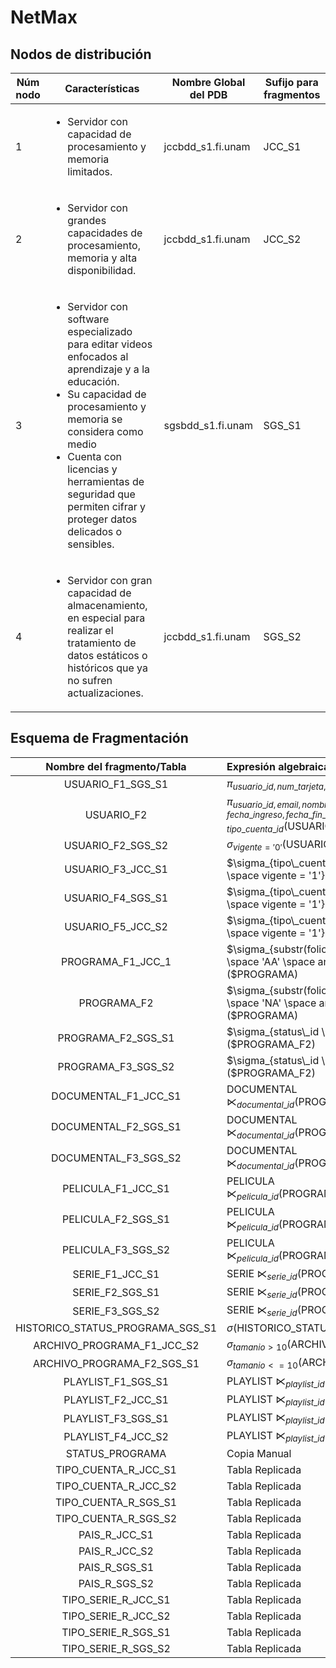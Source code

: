 # NetMax

## Nodos de distribución

|Núm nodo | Características | Nombre Global del PDB | Sufijo para fragmentos
|--|--|--|--|
| 1 | <ul><li>Servidor con capacidad de procesamiento y memoria limitados. </li></ul>| jccbdd_s1.fi.unam | JCC_S1 |
| 2 | <ul><li>Servidor con grandes capacidades de procesamiento, memoria y alta disponibilidad. </li></ul>| jccbdd_s1.fi.unam | JCC_S2 |
| 3 | <ul><li>Servidor con software especializado para editar videos enfocados al aprendizaje y a la educación. </li><li>Su capacidad de procesamiento y memoria se considera como medio</li><li>Cuenta con licencias y herramientas de seguridad que permiten cifrar y proteger datos delicados o sensibles.</li></ul>| sgsbdd_s1.fi.unam | SGS_S1 |
| 4 | <ul><li>Servidor con gran capacidad de almacenamiento, en especial para realizar el tratamiento de datos estáticos o históricos que ya no sufren actualizaciones.</li></ul>| jccbdd_s1.fi.unam | SGS_S2 |

## Esquema de Fragmentación

| Nombre del fragmento/Tabla | Expresión algebraica |
|:--:|:--|
| USUARIO_F1_SGS_S1| $\pi_{usuario\_id, num\_tarjeta, password}($USUARIO$)$ | 
| USUARIO_F2	| $\pi_{usuario\_id,email, nombre, ap\_paterno, ap\_materno, fecha\_ingreso, fecha\_fin\_cuenta, vigente, tipo\_cuenta\_id}($USUARIO$)$ |
| USUARIO_F2_SGS_S2| $\sigma_{vigente = '0'}($USUARIO_F2$)$ |
| USUARIO_F3_JCC_S1| $\sigma_{tipo\_cuenta\_id = '1'\space and \space vigente = '1'}($USUARIO_F2$)$ |
| USUARIO_F4_SGS_S1| $\sigma_{tipo\_cuenta\_id = '2'\space and \space vigente = '1'}($USUARIO_F2$)$ | 
| USUARIO_F5_JCC_S2| $\sigma_{tipo\_cuenta\_id = '2'\space and \space vigente = '1'}($USUARIO_F2$)$ | 
| PROGRAMA_F1_JCC_1 | $\sigma_{substr(folio, 1, 2) \space between \space 'AA' \space and \space'MZ' }($PROGRAMA$)$ | 
| PROGRAMA_F2 | $\sigma_{substr(folio, 1, 2) \space between \space 'NA' \space and \space 'ZZ' }($PROGRAMA$)$ | 
| PROGRAMA_F2_SGS_S1 | $\sigma_{status\_id \space in (1, 2, 3) }($PROGRAMA\_F2$)$ | 
| PROGRAMA_F3_SGS_S2 | $\sigma_{status\_id \space in (4, 5) }($PROGRAMA\_F2$)$ | 
| DOCUMENTAL_F1_JCC_S1 | DOCUMENTAL $⋉_{documental\_id} ($PROGRAMA_F1_JCC_S1$)$ | 
| DOCUMENTAL_F2_SGS_S1 | DOCUMENTAL $⋉_{documental\_id} ($PROGRAMA_F2_SGS_S1$)$ | 
| DOCUMENTAL_F3_SGS_S2 | DOCUMENTAL $⋉_{documental\_id} ($PROGRAMA_F3_SGS_S2$)$ | 
| PELICULA_F1_JCC_S1 | PELICULA $⋉_{pelicula\_id} ($PROGRAMA_F1_JCC_S1$)$ | 
| PELICULA_F2_SGS_S1 | PELICULA $⋉_{pelicula\_id} ($PROGRAMA_F2_SGS_S1$)$ | 
| PELICULA_F3_SGS_S2 | PELICULA $⋉_{pelicula\_id} ($PROGRAMA_F3_SGS_S2$)$ | 
| SERIE_F1_JCC_S1 | SERIE $⋉_{serie\_id} ($PROGRAMA_F1_JCC_S1$)$ | 
| SERIE_F2_SGS_S1 | SERIE $⋉_{serie\_id} ($PROGRAMA_F2_SGS_S1$)$ | 
| SERIE_F3_SGS_S2 | SERIE $⋉_{serie\_id} ($PROGRAMA_F3_SGS_S2$)$ | 
| HISTORICO_STATUS_PROGRAMA_SGS_S1|$\sigma($HISTORICO_STATUS_PROGRAMA_SGS_S1$)$ | 
| ARCHIVO_PROGRAMA_F1_JCC_S2 | $\sigma_{tamanio > 10}($ARCHIVO_PROGRAMA$)$ | 
| ARCHIVO_PROGRAMA_F2_SGS_S1 | $\sigma_{tamanio <= 10}($ARCHIVO_PROGRAMA$)$ | 
| PLAYLIST_F1_SGS_S1 | PLAYLIST $⋉_{playlist\_id} ($USUARIO_F2_SGS_S2$)$ | 
| PLAYLIST_F2_JCC_S1 | PLAYLIST $⋉_{playlist\_id} ($USUARIO_F3_JCC_S1$)$ | 
| PLAYLIST_F3_SGS_S1 | PLAYLIST $⋉_{playlist\_id} ($USUARIO_F4_SGS_S1$)$ | 
| PLAYLIST_F4_JCC_S2 | PLAYLIST $⋉_{playlist\_id} ($USUARIO_F5_JCC_S2$)$ | 
| STATUS_PROGRAMA | Copia Manual |
| TIPO_CUENTA_R_JCC_S1 | Tabla Replicada |
| TIPO_CUENTA_R_JCC_S2 | Tabla Replicada |
| TIPO_CUENTA_R_SGS_S1 | Tabla Replicada |
| TIPO_CUENTA_R_SGS_S2 | Tabla Replicada |
| PAIS_R_JCC_S1 | Tabla Replicada |
| PAIS_R_JCC_S2 | Tabla Replicada |
| PAIS_R_SGS_S1 | Tabla Replicada |
| PAIS_R_SGS_S2 | Tabla Replicada |
| TIPO_SERIE_R_JCC_S1 | Tabla Replicada |
| TIPO_SERIE_R_JCC_S2 | Tabla Replicada |
| TIPO_SERIE_R_SGS_S1 | Tabla Replicada |
| TIPO_SERIE_R_SGS_S2 | Tabla Replicada |